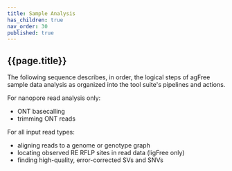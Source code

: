 ```yaml
---
title: Sample Analysis
has_children: true
nav_order: 30
published: true
---
```


## {{page.title}}

The following sequence describes, in order, the logical steps of agFree sample 
data analysis as organized into the tool suite's pipelines and actions.

For nanopore read analysis only:
- ONT basecalling
- trimming ONT reads

For all input read types:
- aligning reads to a genome or genotype graph
- locating observed RE RFLP sites in read data (ligFree only)
- finding high-quality, error-corrected SVs and SNVs
